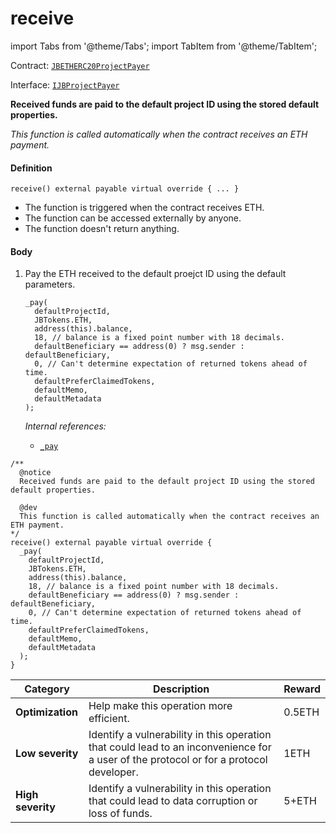 # receive

import Tabs from '@theme/Tabs';
import TabItem from '@theme/TabItem';

Contract: [`JBETHERC20ProjectPayer`](/protocol/api/contracts/jbetherc20projectpayer/README.md)

Interface: [`IJBProjectPayer`](/protocol/api/interfaces/ijbprojectpayer.md)

<Tabs>
<TabItem value="Step by step" label="Step by step">

**Received funds are paid to the default project ID using the stored default properties.**

_This function is called automatically when the contract receives an ETH payment._

#### Definition

```solidity
receive() external payable virtual override { ... }
```

* The function is triggered when the contract receives ETH.
* The function can be accessed externally by anyone.
* The function doesn't return anything.

#### Body

1.  Pay the ETH received to the default proejct ID using the default parameters.

    ```solidity
    _pay(
      defaultProjectId,
      JBTokens.ETH,
      address(this).balance,
      18, // balance is a fixed point number with 18 decimals.
      defaultBeneficiary == address(0) ? msg.sender : defaultBeneficiary,
      0, // Can't determine expectation of returned tokens ahead of time.
      defaultPreferClaimedTokens,
      defaultMemo,
      defaultMetadata
    );
    ```

    _Internal references:_

    * [`_pay`](/protocol/api/contracts/jbetherc20projectpayer/write/_pay.md)

</TabItem>

<TabItem value="Code" label="Code">

```solidity
/** 
  @notice
  Received funds are paid to the default project ID using the stored default properties.

  @dev
  This function is called automatically when the contract receives an ETH payment.
*/
receive() external payable virtual override {
  _pay(
    defaultProjectId,
    JBTokens.ETH,
    address(this).balance,
    18, // balance is a fixed point number with 18 decimals.
    defaultBeneficiary == address(0) ? msg.sender : defaultBeneficiary,
    0, // Can't determine expectation of returned tokens ahead of time.
    defaultPreferClaimedTokens,
    defaultMemo,
    defaultMetadata
  );
}
```

</TabItem>

<TabItem value="Bug bounty" label="Bug bounty">

| Category          | Description                                                                                                                            | Reward |
| ----------------- | -------------------------------------------------------------------------------------------------------------------------------------- | ------ |
| **Optimization**  | Help make this operation more efficient.                                                                                               | 0.5ETH |
| **Low severity**  | Identify a vulnerability in this operation that could lead to an inconvenience for a user of the protocol or for a protocol developer. | 1ETH   |
| **High severity** | Identify a vulnerability in this operation that could lead to data corruption or loss of funds.                                        | 5+ETH  |

</TabItem>
</Tabs>